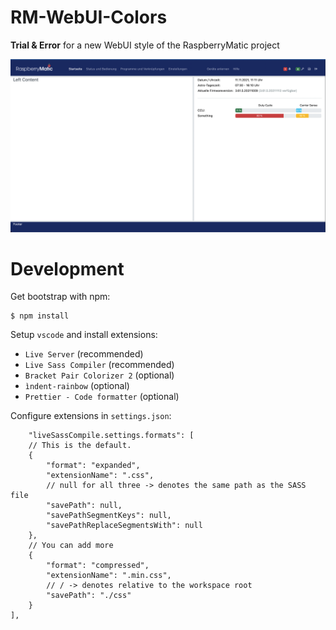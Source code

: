 # RM-WebUI-Colors

**Trial & Error** for a new WebUI style of the RaspberryMatic project

![Preview](assets/index.png)

# Development

Get bootstrap with npm:

    $ npm install

Setup `vscode` and install extensions:

- `Live Server` (recommended)
- `Live Sass Compiler` (recommended)
- `Bracket Pair Colorizer 2` (optional)
- `ìndent-rainbow` (optional)
- `Prettier - Code formatter` (optional)

Configure extensions in `settings.json`:

        "liveSassCompile.settings.formats": [
        // This is the default.
        {
            "format": "expanded",
            "extensionName": ".css",
            // null for all three -> denotes the same path as the SASS file
            "savePath": null,
            "savePathSegmentKeys": null,
            "savePathReplaceSegmentsWith": null
        },
        // You can add more
        {
            "format": "compressed",
            "extensionName": ".min.css",
            // / -> denotes relative to the workspace root
            "savePath": "./css"
        }
    ],